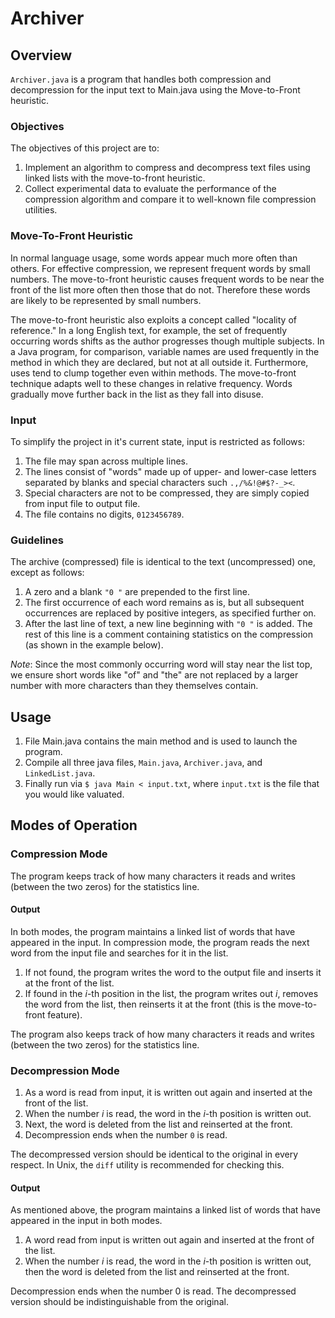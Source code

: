 # Archiver
## Overview
`Archiver.java` is a program that handles both compression and decompression for the input text to Main.java using the Move-to-Front heuristic.

### Objectives
The objectives of this project are to: 
  1. Implement an algorithm to compress and decompress text files using linked lists with the move-to-front heuristic. 
  2. Collect experimental data to evaluate the performance of the compression algorithm and compare it to well-known file compression utilities. 

### Move-To-Front Heuristic
In normal language usage, some words appear much more often than others. For effective compression, we represent frequent words by small numbers. The move-to-front heuristic causes frequent words to be near the front of the list more often then those that do not. Therefore these words are likely to be represented by small numbers. 

The move-to-front heuristic also exploits a concept called "locality of reference." In a long English text, for example, the set of frequently occurring words shifts as the author progresses though multiple subjects. In a Java program, for comparison, variable names are used frequently in the method in which they are declared, but not at all outside it. Furthermore, uses tend to clump together even within methods. The move-to-front technique adapts well to these changes in relative frequency. Words gradually move further back in the list as they fall into disuse. 


### Input
 To simplify the project in it's current state, input is restricted as follows:
  1. The file may span across multiple lines.
  2. The lines consist of "words" made up of upper- and lower-case letters separated by blanks and special characters such `.,/%&!@#$?-_><`.
  3. Special characters are not to be compressed, they are simply copied from input file to output file.
  4. The file contains no digits, `0123456789`.

### Guidelines
The archive (compressed) file is identical to the text (uncompressed) one,
except as follows:

  1. A zero and a blank `"0 "` are prepended to the first line.
  2. The first occurrence of each word remains as is, but all subsequent occurrences are replaced by positive integers, as specified further on.
  3. After the last line of text, a new line beginning with `"0 "` is added. The rest of this line is a comment containing statistics on the compression (as shown in the example below).

  _Note_: Since the most commonly occurring word will stay near the list top, we ensure short words like "of" and "the" are not replaced by a larger number with more characters than they themselves contain.


## Usage
  1. File Main.java contains the main method and is used to launch the program.
  2. Compile all three java files, `Main.java`, `Archiver.java`, and `LinkedList.java`.
  3. Finally run via `$ java Main < input.txt`, where `input.txt` is the file that you would like valuated.

## Modes of Operation

### Compression Mode
The program keeps track of how many characters it reads and writes (between the two zeros) for the statistics line. 

#### Output
In both modes, the program maintains a linked list of words that have appeared in the input. In compression mode, the program reads the next word from the input file and searches for it in the list.

  1. If not found, the program writes the word to the output file and inserts it at the front of the list.
  2. If found in the _i_-th position in the list, the program writes out _i_, removes the word from the list, then reinserts it at the front (this is the move-to-front feature). 

The program also keeps track of how many characters it reads and writes (between the two zeros) for the statistics line.

### Decompression Mode
  1. As a word is read from input, it is written out again and inserted at the front of the list.
  2. When the number _i_ is read, the word in the _i_-th position is written out.
  3. Next, the word is deleted from the list and reinserted at the front.
  4. Decompression ends when the number `0` is read.

The decompressed version should be identical to the original in every respect. In Unix, the `diff` utility is recommended for checking this.

#### Output
As mentioned above, the program maintains a linked list of words that have appeared in the input in both modes.
  1. A word read from input is written out again and inserted at the front of the list.
  2. When the number _i_ is read, the word in the _i_-th position is written out, then the word is deleted from the list and reinserted at the front.

Decompression ends when the number 0 is read. The decompressed version should be indistinguishable from the original.